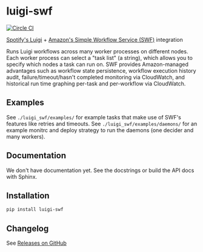 luigi-swf
=========

[![Circle CI](https://circleci.com/gh/RUNDSP/luigi-swf.svg?style=svg)](https://circleci.com/gh/RUNDSP/luigi-swf)

[Spotify's Luigi](https://github.com/spotify/luigi) + [Amazon's Simple Workflow Service (SWF)](http://aws.amazon.com/swf/) integration

Runs Luigi workflows across many worker processes on different nodes. Each
worker process can select a "task list" (a string), which allows you to specify
which nodes a task can run on. SWF provides Amazon-managed advantages such as
workflow state persistence, workflow execution history audit,
failure/timeout/hasn't completed monitoring via CloudWatch, and historical run
time graphing per-task and per-workflow via CloudWatch.

## Examples

See `./luigi_swf/examples/` for example tasks that make use of SWF's features
like retries and timeouts. See `./luigi_swf/examples/daemons/` for an example
monitrc and deploy strategy to run the daemons (one decider and many
workers).

## Documentation

We don't have documentation yet. See the docstrings or build the API docs
with Sphinx.

## Installation

```bash
pip install luigi-swf
```

## Changelog

See [Releases on GitHub](https://github.com/RUNDSP/luigi-swf/releases)
